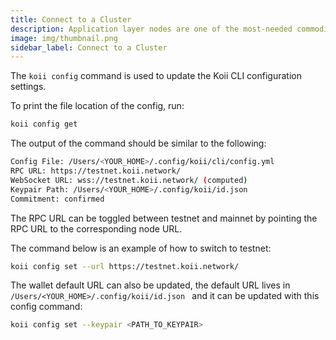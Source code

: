 ```yaml
---
title: Connect to a Cluster
description: Application layer nodes are one of the most-needed commodities in Web3.
image: img/thumbnail.png
sidebar_label: Connect to a Cluster
---
```


The `koii config` command is used to update the Koii CLI configuration settings.

To print the file location of the config, run:

```sh
koii config get
```

The output of the command should be similar to the following:

```sh
Config File: /Users/<YOUR_HOME>/.config/koii/cli/config.yml
RPC URL: https://testnet.koii.network/
WebSocket URL: wss://testnet.koii.network/ (computed)
Keypair Path: /Users/<YOUR_HOME>/.config/koii/id.json
Commitment: confirmed
```

The RPC URL can be toggled between testnet and mainnet by pointing the RPC URL to the corresponding node URL.

The command below is an example of how to switch to testnet:

```sh
koii config set --url https://testnet.koii.network/
```

The wallet default URL can also be updated, the default URL lives in `/Users/<YOUR_HOME>/.config/koii/id.json ` and it can be updated with this config command:

```sh
koii config set --keypair <PATH_TO_KEYPAIR>
```
